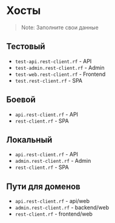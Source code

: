 # Хосты

> Note: Заполните свои данные

## Тестовый

* `test-api.rest-client.rf` - API
* `test-admin.rest-client.rf` - Admin
* `test-web.rest-client.rf` - Frontend
* `test.rest-client.rf` - SPA

## Боевой

* `api.rest-client.rf` - API
* `rest-client.rf` - SPA

## Локальный

* `api.rest-client.rf` - API
* `admin.rest-client.rf` - Admin
* `rest-client.rf` - SPA

## Пути для доменов

* `api.rest-client.rf` - api/web
* `admin.rest-client.rf` - backend/web
* `rest-client.rf` - frontend/web
